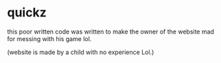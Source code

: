 # quickz

this poor written code was written to make the owner of the website mad for messing with his game lol.

(website is made by a child with no experience Lol.)
